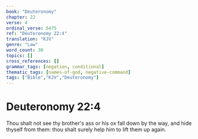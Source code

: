 ```yaml
---
book: "Deuteronomy"
chapter: 22
verse: 4
ordinal_verse: 5475
ref: "Deuteronomy 22:4"
translation: "KJV"
genre: "Law"
word_count: 30
topics: []
cross_references: []
grammar_tags: [negation, conditional]
thematic_tags: [names-of-god, negative-command]
tags: ["Bible","KJV","Deuteronomy"]
---
```


# Deuteronomy 22:4

Thou shalt not see thy brother's ass or his ox fall down by the way, and hide thyself from them: thou shalt surely help him to lift them up again.
